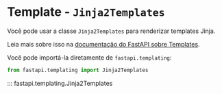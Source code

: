 # Template - `Jinja2Templates`

Você pode usar a classe `Jinja2Templates` para renderizar templates Jinja.

Leia mais sobre isso na [documentação do FastAPI sobre Templates](https://fastapi.tiangolo.com/advanced/templates/).

Você pode importá-la diretamente de `fastapi.templating`:

```python
from fastapi.templating import Jinja2Templates
```

::: fastapi.templating.Jinja2Templates
